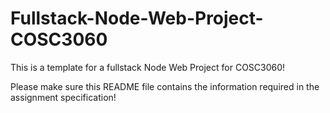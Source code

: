 # Fullstack-Node-Web-Project-COSC3060
This is a template for a fullstack Node Web Project for COSC3060!

Please make sure this README file contains the information required in the assignment specification!

